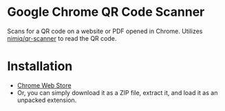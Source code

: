 # Google Chrome QR Code Scanner

Scans for a QR code on a website or PDF opened in Chrome. Utilizes [nimiq/qr-scanner](https://github.com/nimiq/qr-scanner) to read the QR code.

# Installation

* [Chrome Web Store](https://chrome.google.com/webstore/detail/fkpngmoodfpnnnnbabhnnbemglnphncc?authuser=0&hl=en)
* Or, you can simply download it as a ZIP file, extract it, and load it as an unpacked extension.
